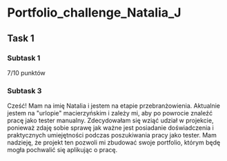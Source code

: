 # Portfolio_challenge_Natalia_J

## Task 1 
### Subtask 1
7/10 punktów
### Subtask 3
Cześć! Mam na imię Natalia i jestem na etapie przebranżowienia. Aktualnie jestem na "urlopie" macierzyńskim i zależy mi, aby po powrocie znaleźć pracę jako tester manualny. Zdecydowałam się wziąć udział w projekcie, ponieważ zdaję sobie sprawę jak ważne jest posiadanie doświadczenia i praktycznych umiejętności podczas poszukiwania pracy jako tester. Mam nadzieję, że projekt ten pozwoli mi zbudować swoje portfolio, którym będę mogła pochwalić się aplikując o pracę. 
